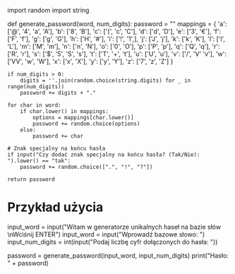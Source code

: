 import random
import string

def generate_password(word, num_digits):
    password = ""
    mappings = {
        'a': ['@', '4', 'a', 'A'],
        'b': ['8', 'B'],
        'c': ['(', 'c', 'C'],
        'd': ['d', 'D'],
        'e': ['3', '€'],
        'f': ['F', 'f'],
        'g': ['g', 'G'],
        'h': ['H', '#'],
        'i': ['!', '1',],
        'j': ['J', 'j'],
        'k': ['k', 'K'],
        'l': ['l', 'L'],
        'm': ['M', 'm'],
        'n': ['n', 'N'],
        'o': ['0', 'O'],
        'p': ['P', 'p'],
        'q': ['Q', 'q'],
        'r': ['R', 'r'],
        's': ['$', '5', 'S', 's'],
        't': ['T', '+', 't'],
        'u': ['U', 'u'],
        'v': ['\/', 'V' 'v'],
        'w': ['VV', 'w', 'W'],
        'x': ['x', 'X'],
        'y': ['y', 'Y'],
        'z': ['7', 'z', 'Z']
    }

    if num_digits > 0:
        digits = ''.join(random.choice(string.digits) for _ in range(num_digits))
        password += digits + "."

    for char in word:
        if char.lower() in mappings:
            options = mappings[char.lower()]
            password += random.choice(options)
        else:
            password += char

    # Znak specjalny na końcu hasła
    if input("Czy dodać znak specjalny na końcu hasła? (Tak/Nie): ").lower() == "tak":
        password += random.choice([".", "!", "?"])

    return password


# Przykład użycia
input_word = input("Witam w generatorze unikalnych haseł na bazie słów \nWciśnij ENTER")
input_word = input("Wprowadź bazowe słowo: ")
input_num_digits = int(input("Podaj liczbę cyfr dołączonych do hasła: "))

password = generate_password(input_word, input_num_digits)
print("Hasło: " + password)
